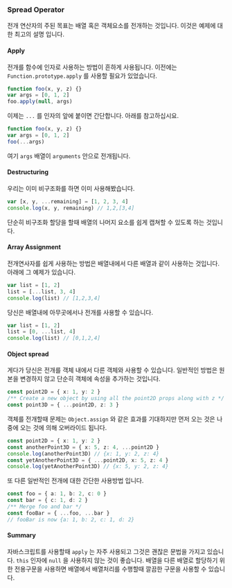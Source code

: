 ### Spread Operator

전개 연산자의 주된 목표는 배열 혹은 객체요소를 전개하는 것입니다. 이것은 예제에 대한 최고의 설명 입니다.

#### Apply

전개를 함수에 인자로 사용하는 방법이 흔하게 사용됩니다. 이전에는 `Function.prototype.apply` 를 사용할 필요가 있었습니다.

```ts
function foo(x, y, z) {}
var args = [0, 1, 2]
foo.apply(null, args)
```

이제는 `...` 를 인자의 앞에 붙이면 간단합니다. 아래를 참고하십시요.

```ts
function foo(x, y, z) {}
var args = [0, 1, 2]
foo(...args)
```

여기 `args` 배열이 `arguments` 안으로 전개됩니다.

#### Destructuring

우리는 이미 비구조화를 하면 이미 사용해봤습니다.

```ts
var [x, y, ...remaining] = [1, 2, 3, 4]
console.log(x, y, remaining) // 1,2,[3,4]
```

단순히 비구조화 할당을 할때 배열의 나머지 요소를 쉽게 캡쳐할 수 있도록 하는 것입니다.

#### Array Assignment

전개연사자를 쉽게 사용하는 방법은 배열내에서 다른 배열과 같이 사용하는 것입니다. 아래에 그 예제가 있습니다.

```ts
var list = [1, 2]
list = [...list, 3, 4]
console.log(list) // [1,2,3,4]
```

당신은 배열내에 아무곳에서나 전개를 사용할 수 있습니다.

```ts
var list = [1, 2]
list = [0, ...list, 4]
console.log(list) // [0,1,2,4]
```

#### Object spread

게다가 당신은 전개를 객체 내에서 다른 객체와 사용할 수 있습니다. 일반적인 방법은 원본을 변경하지 않고 단순히 객체에 속성을 추가하는 것입니다.

```ts
const point2D = { x: 1, y: 2 }
/** Create a new object by using all the point2D props along with z */
const point3D = { ...point2D, z: 3 }
```

객체를 전개할때 문제는 `Object.assign` 와 같은 효과를 기대하지만 먼저 오는 것은 나중에 오는 것에 의해 오버라이드 됩니다.

```ts
const point2D = { x: 1, y: 2 }
const anotherPoint3D = { x: 5, z: 4, ...point2D }
console.log(anotherPoint3D) // {x: 1, y: 2, z: 4}
const yetAnotherPoint3D = { ...point2D, x: 5, z: 4 }
console.log(yetAnotherPoint3D) // {x: 5, y: 2, z: 4}
```

또 다른 일반적인 전개에 대한 간단한 사용방법 입니다.

```ts
const foo = { a: 1, b: 2, c: 0 }
const bar = { c: 1, d: 2 }
/** Merge foo and bar */
const fooBar = { ...foo, ...bar }
// fooBar is now {a: 1, b: 2, c: 1, d: 2}
```

#### Summary

자바스크립트를 사용할때 `apply` 는 자주 사용되고 그것은 괜찮은 문법을 가지고 있습니다. `this` 인자에 `null` 을 사용하지 않는 것이 좋습니다. 배열을 다른 배열로 할당하기 위한 전용구문을 사용하면 배열에서 배열처리를 수행할때 깔끔한 구문을 사용할 수 있습니다.

[](https://github.com/Microsoft/TypeScript/pull/1931)
